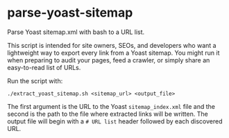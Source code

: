 # parse-yoast-sitemap

Parse Yoast sitemap.xml with bash to a URL list.

This script is intended for site owners, SEOs, and developers who want a
lightweight way to export every link from a Yoast sitemap. You might run it
when preparing to audit your pages, feed a crawler, or simply share an
easy-to-read list of URLs.

Run the script with:

```
./extract_yoast_sitemap.sh <sitemap_url> <output_file>
```

The first argument is the URL to the Yoast `sitemap_index.xml` file and the second is the path to the file where extracted links will be written. The output file will begin with a `# URL list` header followed by each discovered URL.
